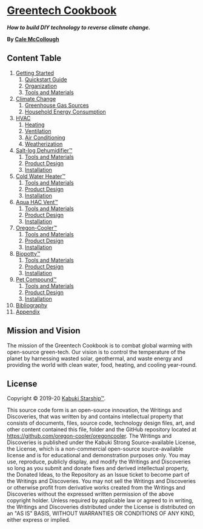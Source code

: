 # [Greentech Cookbook](github.com/oregon-cooler/greentech_cookbook)

***How to build DIY technology to reverse climate change.***

**By [Cale McCollough](https://cookingwithcale.org)**

## Content Table

1. [Getting Started](./getting_started)
   1. [Quickstart Guide](./getting_started/quickstart_guide)
   1. [Organization](./getting_started/organization)
   1. [Tools and Materials](./salt-log_dehumidifier/tools_and_materials)
1. [Climate Change](./climate_change)
   1. [Greenhouse Gas Sources](./climate_change/greenhouse_gas_sources)
   1. [Household Energy Consumption](./climate_change/household_energy_consumption)
1. [HVAC](./hvac)
   1. [Heating](./hvac/heating)
   1. [Ventilation](./hvac/ventilation)
   1. [Air Conditioning](./hvac/air_conditioning)
   1. [Weatherization](./hvac/weatherization)
1. [Salt-log Dehumidifier™](./salt-log_dehumidifier)
   1. [Tools and Materials](./salt-log_dehumidifier/tools_and_materials)
   1. [Product Design](./salt-log_dehumidifier/product_design)
   1. [Installation](./salt-log_dehumidifier/installation)
1. [Cold Water Heater™](./cold_water_heater)
   1. [Tools and Materials](./cold_water_heater/tools_and_materials)
   1. [Product Design](./cold_water_heater/product_design)
   1. [Installation](./cold_water_heater/installation)
1. [Aqua HAC Vent™](./aqua_hacv)
   1. [Tools and Materials](./aqua_hacv/tools_and_materials)
   1. [Product Design](./aqua_hacv/product_design)
   1. [Installation](./aqua_hacv/installation)
1. [Oregon-Cooler™](./oregon-cooler)
   1. [Tools and Materials](./oregon-cooler/tools_and_materials)
   1. [Product Design](./oregon-cooler/product_design)
   1. [Installation](./oregon-cooler/installation)
1. [Biopotty™](./biopotty)
   1. [Tools and Materials](./biopotty/tools_and_materials)
   1. [Product Design](./biopotty/product_design)
   1. [Installation](./biopotty/installation)
1. [Pet Compound™](./pet_compound)
   1. [Tools and Materials](./pet_compound/tools_and_materials)
   1. [Product Design](./pet_compound/product_design)
   1. [Installation](./pet_compound/installation)
1. [Bibliography](./bibliography)
1. [Appendix](./appendix)

## Mission and Vision

The mission of the Greentech Cookbook is to combat global warming with open-source green-tech. Our vision is to control the temperature of the planet by harnessing wasted solar, geothermal, and waste energy and providing the world with clean water, food, heating, and cooling year-round.

## License

Copyright © 2019-20 [Kabuki Starship™](https://kabukistarship.com).

This source code form is an open-source innovation, the Writings and Discoveries, that was written by and contains intellectual property that consists of documents, files, source code, technology design files, art, and other content contained this file, folder and the GitHub repository located at <https://github.com/oregon-cooler/oregoncooler>. The Writings and Discoveries is published under the Kabuki Strong Source-available License, the License, which is a non-commercial open-source source-available license and is for educational and demonstration purposes only. You may use, reproduce, publicly display, and modify the Writings and Discoveries so long as you submit and donate fixes and derived intellectual property, the Donated Ideas, to the Repository as an Issue ticket to become part of the Writings and Discoveries. You may not sell the Writings and Discoveries or otherwise profit from derivative works created from the Writings and Discoveries without the expressed written permission of the above copyright holder. Unless required by applicable law or agreed to in writing, the Writings and Discoveries distributed under the License is distributed on an "AS IS" BASIS, WITHOUT WARRANTIES OR CONDITIONS OF ANY KIND, either express or implied.
